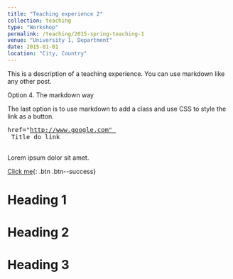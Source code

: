 ```yaml
---
title: "Teaching experience 2"
collection: teaching
type: "Workshop"
permalink: /teaching/2015-spring-teaching-1
venue: "University 1, Department"
date: 2015-01-01
location: "City, Country"
---
```


This is a description of a teaching experience. You can use markdown like any other post.


Option 4. The markdown way

The last option is to use markdown to add a class and use CSS to style the link as a button.

<kbd> href="http://www.google.com" <br> Title do link <br> </kbd>

Lorem ipsum dolor sit amet.

[Click me](http://www.google.com){: .btn .btn--success}


Heading 1
======

Heading 2
======

Heading 3
======

